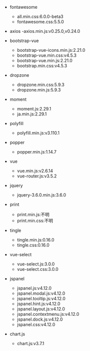 - fontawesome
   - all.min.css:6.0.0-beta3
   - fontawesome.css:5.5.0

- axios
   -axios.min.js:v0.25.0,v0.24.0

- bootstrap-vue
   - bootstrap-vue-icons.min.js:2.21.0
   - bootstrap-vue.min.css:v4.5.3
   - bootstrap-vue.min.js:2.21.0
   - bootstrap.min.css:v4.5.3

- dropzone
   - dropzone.min.css:5.9.3
   - dropzone.min.js:5.9.3

- moment
   - moment.js:2.29.1
   - ja.min.js:2.29.1

- polyfill
   - polyfill.min.js:v3.110.1

- popper
   - popper.min.js:1.14.7

- vue
   - vue.min.js:v2.6.14
   - vue-router.js:v3.5.2

- jquery
   - jquery-3.6.0.min.js:3.6.0

- print
   - print.min.js:不明
   - print.min.css:不明

- tingle
   - tingle.min.js:0.16.0
   - tingle.css:0.16.0

- vue-select
   - vue-select.js:3.0.0
   - vue-select.css:3.0.0

- jspanel
   - jspanel.js:v4.12.0
   - jspanel.modal.js:v4.12.0
   - jspanel.tooltip.js:v4.12.0
   - jspanel.hint.js:v4.12.0
   - jspanel.layout.js:v4.12.0
   - jspanel.contextmenu.js:v4.12.0
   - jspanel.dock.js:v4.12.0
   - jspanel.css:v4.12.0

- chart.js
   - chart.js:v3.7.1

